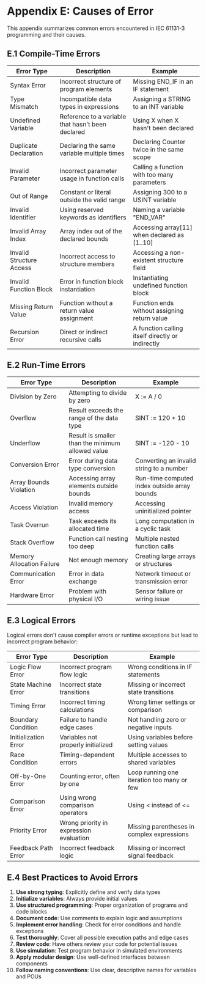 # Appendix E: Causes of Error

This appendix summarizes common errors encountered in IEC 61131-3 programming and their causes.

## E.1 Compile-Time Errors

| Error Type | Description | Example |
|------------|-------------|---------|
| Syntax Error | Incorrect structure of program elements | Missing END_IF in an IF statement |
| Type Mismatch | Incompatible data types in expressions | Assigning a STRING to an INT variable |
| Undefined Variable | Reference to a variable that hasn't been declared | Using X when X hasn't been declared |
| Duplicate Declaration | Declaring the same variable multiple times | Declaring Counter twice in the same scope |
| Invalid Parameter | Incorrect parameter usage in function calls | Calling a function with too many parameters |
| Out of Range | Constant or literal outside the valid range | Assigning 300 to a USINT variable |
| Invalid Identifier | Using reserved keywords as identifiers | Naming a variable "END_VAR" |
| Invalid Array Index | Array index out of the declared bounds | Accessing array[11] when declared as [1..10] |
| Invalid Structure Access | Incorrect access to structure members | Accessing a non-existent structure field |
| Invalid Function Block | Error in function block instantiation | Instantiating undefined function block |
| Missing Return Value | Function without a return value assignment | Function ends without assigning return value |
| Recursion Error | Direct or indirect recursive calls | A function calling itself directly or indirectly |

## E.2 Run-Time Errors

| Error Type | Description | Example |
|------------|-------------|---------|
| Division by Zero | Attempting to divide by zero | X := A / 0 |
| Overflow | Result exceeds the range of the data type | SINT := 120 + 10 |
| Underflow | Result is smaller than the minimum allowed value | SINT := -120 - 10 |
| Conversion Error | Error during data type conversion | Converting an invalid string to a number |
| Array Bounds Violation | Accessing array elements outside bounds | Run-time computed index outside array bounds |
| Access Violation | Invalid memory access | Accessing uninitialized pointer |
| Task Overrun | Task exceeds its allocated time | Long computation in a cyclic task |
| Stack Overflow | Function call nesting too deep | Multiple nested function calls |
| Memory Allocation Failure | Not enough memory | Creating large arrays or structures |
| Communication Error | Error in data exchange | Network timeout or transmission error |
| Hardware Error | Problem with physical I/O | Sensor failure or wiring issue |

## E.3 Logical Errors

Logical errors don't cause compiler errors or runtime exceptions but lead to incorrect program behavior:

| Error Type | Description | Example |
|------------|-------------|---------|
| Logic Flow Error | Incorrect program flow logic | Wrong conditions in IF statements |
| State Machine Error | Incorrect state transitions | Missing or incorrect state transitions |
| Timing Error | Incorrect timing calculations | Wrong timer settings or comparison |
| Boundary Condition | Failure to handle edge cases | Not handling zero or negative inputs |
| Initialization Error | Variables not properly initialized | Using variables before setting values |
| Race Condition | Timing-dependent errors | Multiple accesses to shared variables |
| Off-by-One Error | Counting error, often by one | Loop running one iteration too many or few |
| Comparison Error | Using wrong comparison operators | Using < instead of <= |
| Priority Error | Wrong priority in expression evaluation | Missing parentheses in complex expressions |
| Feedback Path Error | Incorrect feedback logic | Missing or incorrect signal feedback |

## E.4 Best Practices to Avoid Errors

1. **Use strong typing**: Explicitly define and verify data types
2. **Initialize variables**: Always provide initial values
3. **Use structured programming**: Proper organization of programs and code blocks
4. **Document code**: Use comments to explain logic and assumptions
5. **Implement error handling**: Check for error conditions and handle exceptions
6. **Test thoroughly**: Cover all possible execution paths and edge cases
7. **Review code**: Have others review your code for potential issues
8. **Use simulation**: Test program behavior in simulated environments
9. **Apply modular design**: Use well-defined interfaces between components
10. **Follow naming conventions**: Use clear, descriptive names for variables and POUs
